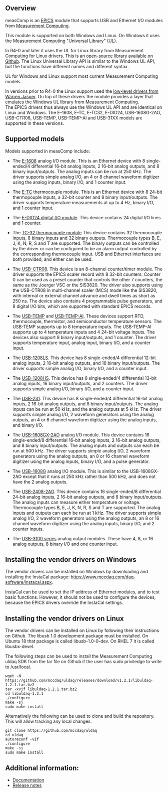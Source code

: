 ## Overview

measComp is an [EPICS](http://www.aps.anl.gov/epics/) 
module that supports USB and Ethernet I/O modules from [Measurement Computing](http://www.mccdaq.com).

This module is supported on both Windows and Linux. 
On Windows it uses the Measurement Computing "Universal Library" (UL).

In R4-0 and later it uses the UL for Linux library from Measurement Computing for Linux drivers.
This is an [open-source library available on Github](https://github.com/mccdaq/uldaq). 
The Linux Universal Library API is similar to the Windows UL API, but the functions have different names and different syntax. 

UL for Windows and Linux support most current Measurement Computing models.

In versions prior to R4-0 the Linux support used the [low-level drivers from Warren Jasper](https://github.com/wjasper/Linux_Drivers).
On top of these drivers the module provides a layer that emulates the Windows UL library from Measurement Computing.  
The EPICS drivers thus always use the Windows UL API and are identical on Linux and Windows.
The E-1608, E-TC, E-TC32, E-DIO24, USB-1608G-2AO, USB-CTR08, USB-TEMP, USB-TEMP-AI and USB-31XX models are supported in these versions.

## Supported models
Models supported in measComp include:
* The [E-1608](https://www.mccdaq.com/ethernet-data-acquisition/E-1608-Series)
analog I/O module. This is an Ethernet device with 8 single-ended/4
differential 16-bit analog inputs, 2 16-bit analog outputs, and 8 binary input/outputs. The analog inputs
can be run at 250 kHz. The driver supports simple analog I/O, an 4 or 8 channel
waveform digitizer using the analog inputs, binary I/O, and 1 counter input.

* The [E-TC](https://www.mccdaq.com/ethernet-data-acquisition/thermocouple-input/24-bit-daq/E-TC.aspx)
thermocouple module. This is an Ethernet device with 8 24-bit thermopouple inputs, a 32-bit counter and 8 binary input/outputs. 
The driver supports temperature measurements at up to 4 Hz, binary I/O, and 1 counter input.

* The [E-DIO24 digital I/O module](https://www.mccdaq.com/ethernet-data-acquisition/24-channel-digital-io-daq/E-DIO24-Series).
This device contains 24 digital I/O lines and 1 counter.

* The [TC-32 thermocouple module](http://www.mccdaq.com/usb-ethernet-data-acquisition/temperature/usb-ethernet-24-bit-thermocouple-daq/TC-32.aspx)
This device contains 32 thermocouple inputs, 8 binary inputs and 32 binary outputs.
Thermocouple types B, E, J, K, N, R, S and T are supported.
The binary outputs can be controlled by the driver or can be configured to be an
alarm output controlled by the corresponding thermocouple input. USB and Ethernet
interfaces are both provided, and either can be used.

* The [USB-CTR08](http://www.mccdaq.com/usb-data-acquisition/USB-CTR08.aspx).
This device is an 8-channel counter/timer module. The driver supports the EPICS
scaler record with 8 32-bit counters. Counter 0 can be used as a preset counter
that controls the other 7 counters, the same as the Joerger VSC or the SIS3820.
The driver also supports using the USB-CTR08 in multi-channel scaler (MCS) mode
like the SIS3820, with internal or external channel advance and dwell times as short
as 250 ns. The device also contains 4 programmable pulse generators, and 8 digital
I/O bits, which are supported with standard EPICS records.

* The [USB-TEMP](https://www.mccdaq.com/usb-data-acquisition/USB-TEMP.aspx) and
[USB-TEMP-AI](https://www.mccdaq.com/usb-data-acquisition/USB-TEMP-Series.aspx).
These devices support RTD, thermocouple, thermistor, and semiconductor temperature
sensors.  The USB-TEMP supports up to 8 temperature inputs.  The USB-TEMP-AI supports
up to 4 temperature inputs and 4 24-bit voltage inputs. The devices also support
8 binary input/outputs, and 1 counter. The driver supports temperature input, analog input,
binary I/O, and a counter input.

* The [USB-1208LS](http://www.mccdaq.com/usb-data-acquisition/USB-1208LS.aspx).
This device has 8 single-ended/4 differential 12-bit analog
inputs, 2 10-bit analog outputs, and 16 binary input/outputs. The driver supports
simple analog I/O, binary I/O, and a counter input.

* The [USB-1208HS](http://www.mccdaq.com/usb-data-acquisition/USB-1208HS.aspx).
This device has 8 single-ended/4 differential 13-bit analog
inputs, 16 binary input/outputs, and 2 counters. The driver supports
simple analog I/O, binary I/O, and a counter input.

* The [USB-231](http://www.mccdaq.com/usb-data-acquisition/USB-231.aspx).
This device has 8 single-ended/4 differential 16-bit analog
inputs, 2 16-bit analog outputs, and 8 binary input/outputs. The analog inputs 
can be run at 50 kHz, and the analog outputs at 5 kHz. The driver supports simple analog I/O, 
2 waveform generators using the analog outputs, an 4 or 8 channel waveform digitizer using
the analog inputs, and binary I/O.

* The [USB-1608GX-2AO](http://www.mccdaq.com/usb-data-acquisition/USB-1608GX-2AO.aspx)
analog I/O module. This device contains 16 single-ended/8 differential 16-bit analog
inputs, 2 16-bit analog outputs, and 8 binary input/outputs. The analog inputs and
outputs can each be run at 500 kHz. The driver supports simple analog I/O, 2 waveform
generators using the analog outputs, an 8 or 16 channel waveform digitizer using
the analog inputs, binary I/O, and a pulse generator.

* The [USB-1608G](http://www.mccdaq.com/usb-data-acquisition/USB-1608G.aspx)
analog I/O module. This is similar to the USB-1608GX-2AO except that it runs at
250 kHz rather than 500 kHz, and does not have the 2 analog outputs.

* The [USB-2408-2AO](http://www.mccdaq.com/usb-data-acquisition/USB-2408-2AO.aspx).
This device contains 16 single-ended/8 differential 24-bit analog inputs, 
2 16-bit analog outputs, and 8 binary input/outputs. The analog inputs can
measure either temperature or voltage. Thermocouple types B, E, J, K, N, R, S and
T are supported. The analog inputs and outputs can each be run at 1 kHz. The driver
supports simple analog I/O, 2 waveform generators using the analog outputs, an 8
or 16 channel waveform digitizer using the analog inputs, binary I/O, and 2 counter
inputs.

* The [USB-3100 series](https://www.mccdaq.com/usb-data-acquisition/USB-3100-Series.aspx)
analog output modules. These have 4, 8, or 16 analog outputs, 8 binary I/O and one counter input.

## Installing the vendor drivers on Windows
The vendor drivers can be installed on Windows by downloading and installing the InstaCal package:
https://www.mccdaq.com/daq-software/instacal.aspx.

InstaCal can be used to set the IP address of Ethernet modules, and to test basic functions.
However, it should not be used to configure the devices, because the EPICS drivers override the
InstaCal settings.

## Installing the vendor drivers on Linux
The vendor drivers can be installed on Linux by following their instructions on Github. 
The libusb 1.0 development package must be installed.
On Ubuntu 18 that package is called libusb-1.0-0-dev. On RHEL 7 it is called libusbx-devel.

The following steps can be used to install the Measurement Computing uldaq SDK from the tar file on
Github if the user has sudo priviledge to write to /usr/local.
```
wget -N https://github.com/mccdaq/uldaq/releases/download/v1.2.1/libuldaq-1.2.1.tar.bz2
tar -xvjf libuldaq-1.2.1.tar.bz2
cd libuldaq-1.2.1
./configure
make -sj
sudo make install
```

Alternatively the following can be used to clone and build the repository.  This will allow tracking
any local changes.
```
git clone https://github.com/mccdaq/uldaq
cd uldaq
autoreconf -vif
./configure
make -sj
sudo make install
```

## Additional information:
* [Documentation](https://epics-meascomp.readthedocs.io/en/latest/)
* [Release notes](RELEASE.md)
